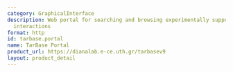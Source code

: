 ```yaml
---
category: GraphicalInterface
description: Web portal for searching and browsing experimentally supported miRNA-gene
  interactions
format: http
id: tarbase.portal
name: TarBase Portal
product_url: https://dianalab.e-ce.uth.gr/tarbasev9
layout: product_detail
---
```


